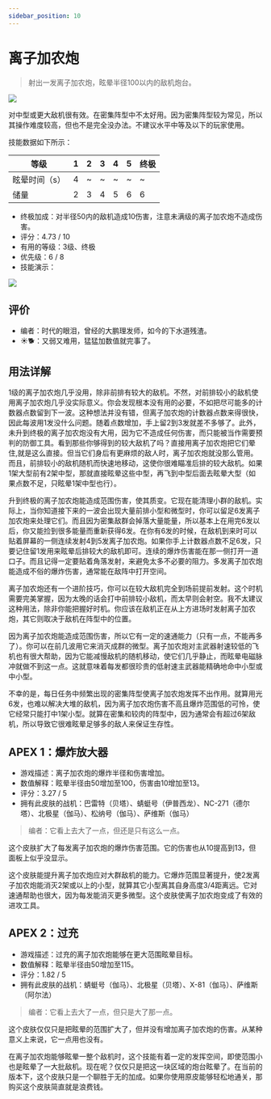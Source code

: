 ```yaml
---
sidebar_position: 10
---
```


# 离子加农炮

> 射出一发离子加农炮，眩晕半径100以内的敌机炮台。

<img src="/terms/ic.png" style={{zoom:1.25}}/>

对中型或更大敌机很有效。在密集阵型中不太好用。因为密集阵型较为常见，所以其操作难度较高，但也不是完全没办法。不建议水平中等及以下的玩家使用。

技能数据如下所示：

| 等级          | 1    | 2    | 3    | 4    | 5    | 终极 |
| ------------- | ---- | ---- | ---- | ---- | ---- | ---- |
| 眩晕时间（s） | 4    | ~    | ~    | ~    | ~    | ~    |
| 储量          | 2    | 3    | 4    | 5    | 6    | 6    |

- 终极加成：对半径50内的敌机造成10伤害，注意未满级的离子加农炮不造成伤害。
- 评分：4.73 / 10
- 有用的等级：3级、终极
- 优先级：6 / 8
- 技能演示：

<img src="/skills/ic.gif" style={{zoom:1}}/>

## 评价

- 编者：时代的眼泪，曾经的大鹏理发师，如今的下水道残渣。
- ☀🐕：又弱又难用，猛猛加数值就完事了。

## 用法详解

1级的离子加农炮几乎没用，除非前排有较大的敌机。不然，对前排较小的敌机使用离子加农炮几乎没实际意义。你会发现根本没有用的必要，不如把尽可能多的计数器点数留到下一波。这种想法并没有错，但离子加农炮的计数器点数来得很快，因此每波用1发没什么问题。随着点数增加，手上留2到3发就差不多够了。此外，未升到终极的离子加农炮没有大用，因为它不造成任何伤害，而只能被当作需要预判的防御工具。看到那些你够得到的较大敌机了吗？直接用离子加农炮把它们晕住,就是这么直接。但当它们身后有更麻烦的敌人时，离子加农炮就没那么管用。而且，前排较小的敌机随机而快速地移动，这使你很难瞄准后排的较大敌机。如果1架大型前有2架中型，那就直接眩晕这些中型，再飞到中型后面去眩晕大型（如果点数不足，只眩晕1架中型也行）。

升到终极的离子加农炮能造成范围伤害，使其质变。它现在能清理小群的敌机。实际上，当你知道接下来的一波会出现大量前排小型和微型时，你可以留足6发离子加农炮来处理它们。而且因为密集敌群会掉落大量能量，所以基本上在用完6发以后，你又能捡到很多能量而重新获得6发。在你有6发的时候，在敌机到来时可以贴着屏幕的一侧连续发射4到5发离子加农炮。如果你手上计数器点数不足6发，只要记住留1发用来眩晕后排较大的敌机即可。连续的爆炸伤害能在那一侧打开一道口子。而且记得一定要贴着角落发射，来避免太多不必要的阻力。多发离子加农炮能造成不俗的爆炸伤害，通常能在敌阵中打开空间。

离子加农炮还有一个进阶技巧，你可以在较大敌机完全到场前提前发射。这个时机需要完美掌握，因为太晚的话会打中前排较小敌机，而太早则会射空。我不太建议这种用法，除非你能把握好时机。你应该在敌机正在从上方进场时发射离子加农炮，其它则取决于敌机在阵型中的位置。

因为离子加农炮能造成范围伤害，所以它有一定的速通能力（只有一点，不能再多了）。你可以在前几波用它来消灭成群的微型。离子加农炮对主武器射速较低的飞机也有很大帮助，因为它能减慢敌机的随机移动，使它们几乎静止，而眩晕电磁脉冲就做不到这一点。这就意味着每发都很珍贵的低射速主武器能精确地命中小型或中小型。

不幸的是，每日任务中频繁出现的密集阵型使离子加农炮发挥不出作用。就算用光6发，也难以解决大堆的敌机，因为离子加农炮伤害不高且爆炸范围低的可怜，使它经常只能打中1架小型。就算在密集和较肉的阵型中，因为通常会有超过6架敌机，所以导致它很难眩晕足够多的敌人来保证生存性。

## APEX 1：爆炸放大器

- 游戏描述：离子加农炮的爆炸半径和伤害增加。
- 数值解释：眩晕半径由50增加至100，伤害由10增加至13。
- 评分：3.27 / 5
- 拥有此皮肤的战机：巴雷特（贝塔）、蜻蜓号（伊普西龙）、NC-271（德尔塔）、北极星（伽马）、松纳号（伽马）、萨维斯（伽马）

> 编者：它看上去大了一点，但还是只有这么一点。

这个皮肤扩大了每发离子加农炮的爆炸伤害范围。它的伤害也从10提高到13，但面板上似乎没显示。

这个皮肤能提升离子加农炮应对大群敌机的能力。它爆炸范围显著提升，使2发离子加农炮能消灭2架或以上的小型，就算其它小型离其自身高度3/4距离远。它对速通帮助也很大，因为每发能消灭更多微型。这个皮肤使离子加农炮变成了有效的进攻工具。

## APEX 2：过充

- 游戏描述：过充的离子加农炮能够在更大范围眩晕目标。
- 数值解释：眩晕半径由50增加至115。
- 评分：1.82 / 5
- 拥有此皮肤的战机：蜻蜓号（伽马）、北极星（贝塔）、X-81（伽马）、萨维斯（阿尔法）

> 编者：它看上去大了一点，但只是大了那一点。

这个皮肤仅仅只是把眩晕的范围扩大了，但并没有增加离子加农炮的伤害。从某种意义上来说，它一点用也没有。

在离子加农炮能够眩晕一整个敌机时，这个技能有着一定的发挥空间，即使范围小也是眩晕了一大批敌机。现在呢？仅仅只是把这一块区域的炮台眩晕了。在当前的版本下，这个皮肤只是一个聊胜于无的加成。如果你使用原皮能够轻松地通关，那购买这个皮肤简直就是浪费钱。